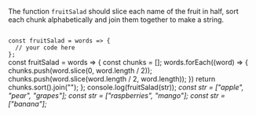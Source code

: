 The function `fruitSalad` should slice each name of the fruit in half, sort each chunk alphabetically and join them together to make a string.

<codeblock language="javascript" type="exercise" testMode="multipleInput">
<code>
const fruitSalad = words => {
  // your code here
};
</code>

<solution>
const fruitSalad = words => {
  const chunks = [];
  words.forEach((word) => {
    chunks.push(word.slice(0, word.length / 2));
    chunks.push(word.slice(word.length / 2, word.length));
  })
  return chunks.sort().join("");
};
</solution>

<testcases>
<caller>
console.log(fruitSalad(str));
</caller>
<testcase>
<i>
const str = ["apple", "pear", "grapes"];
</i>
</testcase>
<testcase>
<i>
const str = ["raspberries", "mango"];
</i>
</testcase>
<testcase>
<i>
const str = ["banana"];
</i>
</testcase>
</testcases>
</codeblock>